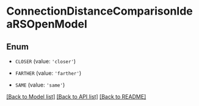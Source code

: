 # ConnectionDistanceComparisonIdeaRSOpenModel


## Enum

* `CLOSER` (value: `'closer'`)

* `FARTHER` (value: `'farther'`)

* `SAME` (value: `'same'`)

[[Back to Model list]](../README.md#documentation-for-models) [[Back to API list]](../README.md#documentation-for-api-endpoints) [[Back to README]](../README.md)


